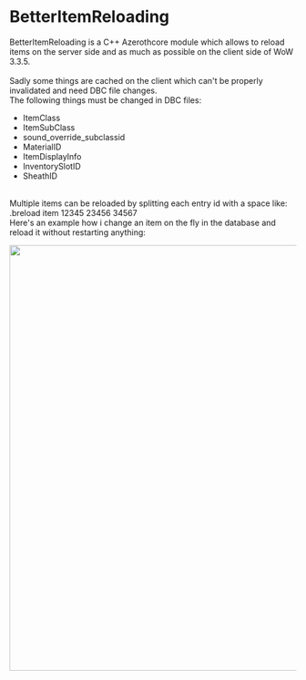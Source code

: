 # BetterItemReloading
BetterItemReloading is a C++ Azerothcore module which allows to reload items on the server side and as much as possible on the client side of WoW 3.3.5.<br>
<br>
Sadly some things are cached on the client which can't be properly invalidated and need DBC file changes.<br>
The following things must be changed in DBC files: <br>
* ItemClass
* ItemSubClass
* sound_override_subclassid
* MaterialID
* ItemDisplayInfo
* InventorySlotID
* SheathID
<br>
Multiple items can be reloaded by splitting each entry id with a space like: .breload item 12345 23456 34567
<br>
Here's an example how i change an item on the fly in the database and reload it without restarting anything:<br>
<p>
    <img src="Example.gif" height="747" width="595" />
</p>
